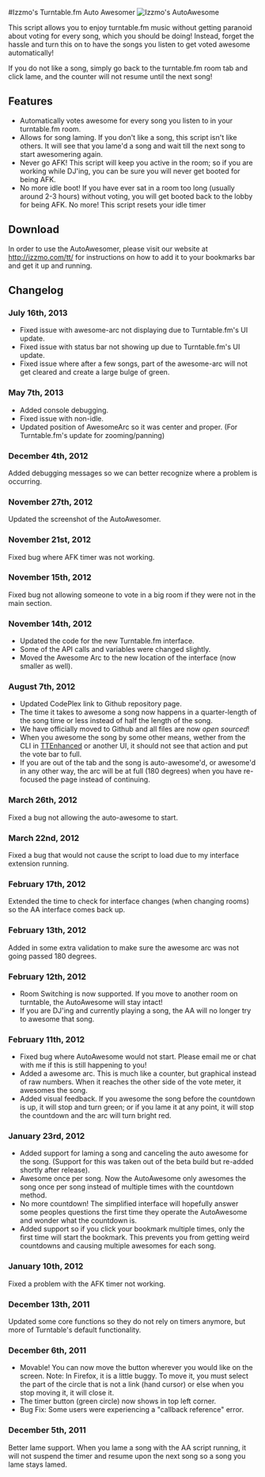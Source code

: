 #Izzmo's Turntable.fm Auto Awesomer
![Izzmo's AutoAwesome](http://www.pinnacleofdestruction.net/tt/images/izzmo-aa-turntablefm.png)

This script allows you to enjoy turntable.fm music without getting paranoid about voting for every song, which you should be doing! Instead, forget the hassle and turn this on to have the songs you listen to get voted awesome automatically!

If you do not like a song, simply go back to the turntable.fm room tab and click lame, and the counter will not resume until the next song!

## Features

* Automatically votes awesome for every song you listen to in your turntable.fm room.
* Allows for song laming. If you don't like a song, this script isn't like others. It will see that you lame'd a song and wait till the next song to start awesomering again.
* Never go AFK! This script will keep you active in the room; so if you are working while DJ'ing, you can be sure you will never get booted for being AFK.
* No more idle boot! If you have ever sat in a room too long (usually around 2-3 hours) without voting, you will get booted back to the lobby for being AFK. No more! This script resets your idle timer

## Download

In order to use the AutoAwesomer, please visit our website at http://izzmo.com/tt/ for instructions on how to add it to your bookmarks bar and get it up and running.

## Changelog

### July 16th, 2013
* Fixed issue with awesome-arc not displaying due to Turntable.fm's UI update.
* Fixed issue with status bar not showing up due to Turntable.fm's UI update.
* Fixed issue where after a few songs, part of the awesome-arc will not get cleared and create a large bulge of green.

### May 7th, 2013
* Added console debugging.
* Fixed issue with non-idle.
* Updated position of AwesomeArc so it was center and proper. (For Turntable.fm's update for zooming/panning)

### December 4th, 2012
Added debugging messages so we can better recognize where a problem is occurring.

### November 27th, 2012
Updated the screenshot of the AutoAwesomer.

### November 21st, 2012
Fixed bug where AFK timer was not working.

### November 15th, 2012
Fixed bug not allowing someone to vote in a big room if they were not in the main section.

### November 14th, 2012
* Updated the code for the new Turntable.fm interface.
* Some of the API calls and variables were changed slightly.
* Moved the Awesome Arc to the new location of the interface (now smaller as well).

### August 7th, 2012
* Updated CodePlex link to Github repository page.
* The time it takes to awesome a song now happens in a quarter-length of the song time or less instead of half the length of the song.
* We have officially moved to Github and all files are now _open sourced_!
* When you awesome the song by some other means, wether from the CLI in [TTEnhanced](http://github.com/izzmo/TTEnhanced) or another UI, it should not see that action and put the vote bar to full.
* If you are out of the tab and the song is auto-awesome'd, or awesome'd in any other way, the arc will be at full (180 degrees) when you have re-focused the page instead of continuing.

### March 26th, 2012
Fixed a bug not allowing the auto-awesome to start.

### March 22nd, 2012
Fixed a bug that would not cause the script to load due to my interface extension running.

### February 17th, 2012
Extended the time to check for interface changes (when changing rooms) so the AA interface comes back up.

### February 13th, 2012
Added in some extra validation to make sure the awesome arc was not going passed 180 degrees.

### February 12th, 2012
* Room Switching is now supported. If you move to another room on turntable, the AutoAwesome will stay intact!
* If you are DJ'ing and currently playing a song, the AA will no longer try to awesome that song.

### February 11th, 2012
* Fixed bug where AutoAwesome would not start. Please email me or chat with me if this is still happening to you!
* Added a awesome arc. This is much like a counter, but graphical instead of raw numbers. When it reaches the other side of the vote meter, it awesomes the song.
* Added visual feedback. If you awesome the song before the countdown is up, it will stop and turn green; or if you lame it at any point, it will stop the countdown and the arc will turn bright red.

### January 23rd, 2012
* Added support for laming a song and canceling the auto awesome for the song. (Support for this was taken out of the beta build but re-added shortly after release).
* Awesome once per song. Now the AutoAwesome only awesomes the song once per song instead of multiple times with the countdown method.
* No more countdown! The simplified interface will hopefully answer some peoples questions the first time they operate the AutoAwesome and wonder what the countdown is.
* Added support so if you click your bookmark multiple times, only the first time will start the bookmark. This prevents you from getting weird countdowns and causing multiple awesomes for each song.

### January 10th, 2012
Fixed a problem with the AFK timer not working.

### December 13th, 2011
Updated some core functions so they do not rely on timers anymore, but more of Turntable's default functionality.

### December 6th, 2011
* Movable! You can now move the button wherever you would like on the screen. Note: In Firefox, it is a little buggy. To move it, you must select the part of the circle that is not a link (hand cursor) or else when you stop moving it, it will close it.
* The timer button (green circle) now shows in top left corner.
* Bug Fix: Some users were experiencing a "callback reference" error.

### December 5th, 2011
Better lame support. When you lame a song with the AA script running, it will not suspend the timer and resume upon the next song so a song you lame stays lamed.